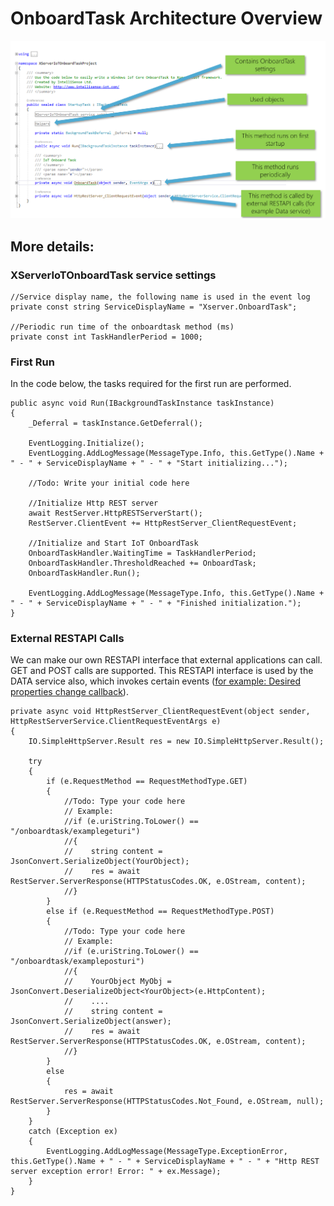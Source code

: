 # OnboardTask Architecture Overview

![](images/OT1.png)

## More details:

### XServerIoTOnboardTask service settings
        
    //Service display name, the following name is used in the event log
    private const string ServiceDisplayName = "Xserver.OnboardTask";
    
    //Periodic run time of the onboardtask method (ms)
    private const int TaskHandlerPeriod = 1000;
 
### First Run
 
In the code below, the tasks required for the first run are performed.
    
    public async void Run(IBackgroundTaskInstance taskInstance)
    {
        _Deferral = taskInstance.GetDeferral();

        EventLogging.Initialize();
        EventLogging.AddLogMessage(MessageType.Info, this.GetType().Name + " - " + ServiceDisplayName + " - " + "Start initializing...");

        //Todo: Write your initial code here

        //Initialize Http REST server
        await RestServer.HttpRESTServerStart();
        RestServer.ClientEvent += HttpRestServer_ClientRequestEvent;

        //Initialize and Start IoT OnboardTask
        OnboardTaskHandler.WaitingTime = TaskHandlerPeriod;
        OnboardTaskHandler.ThresholdReached += OnboardTask;
        OnboardTaskHandler.Run();

        EventLogging.AddLogMessage(MessageType.Info, this.GetType().Name + " - " + ServiceDisplayName + " - " + "Finished initialization.");
    }

### External RESTAPI Calls

We can make our own RESTAPI interface that external applications can call. GET and POST calls are supported.
This RESTAPI interface is used by the DATA service also, which invokes certain events ([for example: Desired properties change callback](https://github.com/IntelliSenseIoT/XserverIoTOnboardTask.github.io/blob/master/examples/6_Device_Twin_Desired_Change_Callback.md)). 
    
    private async void HttpRestServer_ClientRequestEvent(object sender, HttpRestServerService.ClientRequestEventArgs e)
    {
        IO.SimpleHttpServer.Result res = new IO.SimpleHttpServer.Result();

        try
        {
            if (e.RequestMethod == RequestMethodType.GET)
            {
                //Todo: Type your code here
                // Example:
                //if (e.uriString.ToLower() == "/onboardtask/examplegeturi")
                //{
                //    string content = JsonConvert.SerializeObject(YourObject);
                //    res = await RestServer.ServerResponse(HTTPStatusCodes.OK, e.OStream, content);
                //}
            }
            else if (e.RequestMethod == RequestMethodType.POST)
            {
                //Todo: Type your code here
                // Example:
                //if (e.uriString.ToLower() == "/onboardtask/exampleposturi")
                //{  
                //    YourObject MyObj = JsonConvert.DeserializeObject<YourObject>(e.HttpContent);
                //    ....
                //    string content = JsonConvert.SerializeObject(answer);
                //    res = await RestServer.ServerResponse(HTTPStatusCodes.OK, e.OStream, content);
                //}
            }
            else
            {
                res = await RestServer.ServerResponse(HTTPStatusCodes.Not_Found, e.OStream, null);
            }
        }
        catch (Exception ex)
        {
            EventLogging.AddLogMessage(MessageType.ExceptionError, this.GetType().Name + " - " + ServiceDisplayName + " - " + "Http REST server exception error! Error: " + ex.Message);
        }
    }
